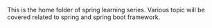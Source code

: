 This is the home folder of spring learning series. Various topic will be covered related to spring and spring boot framework.
